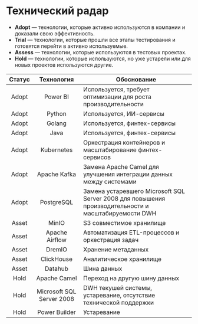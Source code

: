 # Технический радар

- **Adopt** — технологии, которые активно используются в компании и доказали свою эффективность. 
- **Trial** — технологии, которые прошли все этапы тестирования и готовятся перейти в активно используемые. 
- **Assess** — технологии, которые используются в тестовых проектах. 
- **Hold** — технологии, которые используются, но уже устарели или для новых проектов используются другие. 

| Статус |        Технология         | Обоснование                                                                                          |
| :----: | :-----------------------: | ---------------------------------------------------------------------------------------------------- |
| Adopt  |         Power BI          | Используется, требует оптимизации для роста производительности                                       |
| Adopt  |          Python           | Используется, ИИ-сервисы                                                                             |
| Adopt  |          Golang           | Используется, финтех-сервисы                                                                         |
| Adopt  |           Java            | Используется, финтех-сервисы                                                                         |
| Adopt  |        Kubernetes         | Оркестрация контейнеров и масштабирование финтех-сервисов                                            |
| Adopt  |       Apache Kafka        | Замена Apache Camel для улучшения интеграции данных между системами                                  |
| Adopt  |        PostgreSQL         | Замена устаревшего Microsoft SQL Server 2008 для повышения производительности и масштабируемости DWH |
| Asset  |           MinIO           | S3 совместимое хранилище                                                                             |
| Asset  |      Apache Airflow       | Автоматизация ETL-процессов и оркестрация задач                                                      |
| Asset  |          DremIO           | Хранение метаданных                                                                                  |
| Asset  |        ClickHouse         | Аналитическое хранилище                                                                              |
| Asset  |          Datahub          | Шина данных                                                                                          |
|  Hold  |       Apache Camel        | Переход на другую шину данных                                                                        |
|  Hold  | Microsoft SQL Server 2008 | DWH текушей системы, устаревание, отсутствие технической поддержки                                   |
|  Hold  |       Power Builder       | Устаревание                                                                                          |
